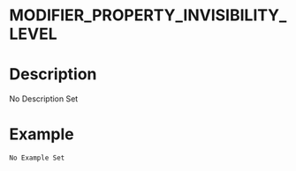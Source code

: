 # MODIFIER_PROPERTY_INVISIBILITY_LEVEL
# Description
No Description Set
# Example
```No Example Set```